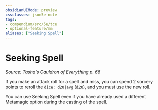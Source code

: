 ```yaml
---
obsidianUIMode: preview
cssclasses: json5e-note
tags:
- compendium/src/5e/tce
- optional-feature/mm
aliases: ["Seeking Spell"]
---
```

# Seeking Spell
*Source: Tasha's Cauldron of Everything p. 66* 

If you make an attack roll for a spell and miss, you can spend 2 sorcery points to reroll the `dice: d20|avg` (`d20`), and you must use the new roll.

You can use Seeking Spell even if you have already used a different Metamagic option during the casting of the spell.